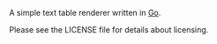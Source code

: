 A simple text table renderer written in [Go](https://golang.org).

Please see the LICENSE file for details about licensing.
